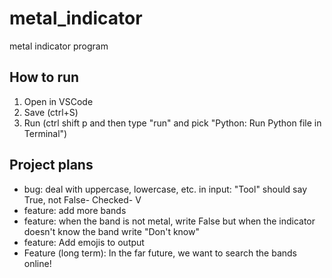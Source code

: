 # metal_indicator

metal indicator program

## How to run

1. Open in VSCode
2. Save (ctrl+S)
3. Run (ctrl shift p and then type "run" and pick "Python: Run Python file in Terminal")

## Project plans

- bug: deal with uppercase, lowercase, etc. in input: "Tool" should say True, not False- Checked- V
- feature: add more bands
- feature: when the band is not metal, write False but when the indicator doesn't know the band write "Don't know"
- feature: Add emojis to output
- Feature (long term): In the far future, we want to search the bands online!